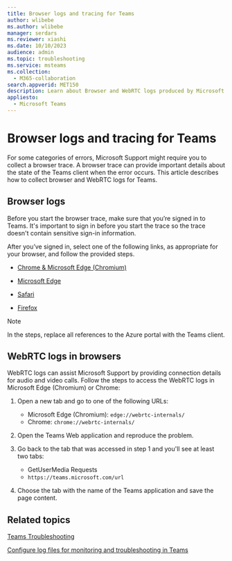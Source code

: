 ```yaml
---
title: Browser logs and tracing for Teams
author: wlibebe
ms.author: wlibebe
manager: serdars
ms.reviewer: xiashi
ms.date: 10/10/2023
audience: admin
ms.topic: troubleshooting
ms.service: msteams
ms.collection: 
  - M365-collaboration
search.appverid: MET150
description: Learn about Browser and WebRTC logs produced by Microsoft Teams, where they can be found, how to collect logs with Microsoft Support, and how they can help with monitoring and troubleshooting.
appliesto: 
  - Microsoft Teams
---
```

# Browser logs and tracing for Teams

For some categories of errors, Microsoft Support might require you to collect a browser trace. A browser trace can provide important details about the state of the Teams client when the error occurs. This article describes how to collect browser and WebRTC logs for Teams.

## Browser logs

Before you start the browser trace, make sure that you’re signed in to Teams. It's important to sign in before you start the trace so the trace doesn't contain sensitive sign-in information.

After you’ve signed in, select one of the following links, as appropriate for your browser, and follow the provided steps.

-   [Chrome & Microsoft Edge (Chromium)](/azure/azure-portal/capture-browser-trace#google-chrome-and-microsoft-edge-chromium?preserve-view=true#resolution)

-   [Microsoft Edge](/azure/azure-portal/capture-browser-trace#microsoft-edge-edgehtml?preserve-view=true#resolution)

-   [Safari](/azure/azure-portal/capture-browser-trace#apple-safari?preserve-view=true#resolution)

-   [Firefox](/azure/azure-portal/capture-browser-trace#firefox?preserve-view=true#resolution)

> [!NOTE]
> In the steps, replace all references to the Azure portal with the Teams client.
  
## WebRTC logs in browsers

WebRTC logs can assist Microsoft Support by providing connection details for audio and video calls. Follow the steps to access the WebRTC logs in Microsoft Edge (Chromium) or Chrome:
  
1. Open a new tab and go to one of the following URLs:
    - Microsoft Edge (Chromium): `edge://webrtc-internals/`
    - Chrome: `chrome://webrtc-internals/`
  
2. Open the Teams Web application and reproduce the problem.
  
3. Go back to the tab that was accessed in step 1 and you'll see at least two tabs:
    - GetUserMedia Requests
    - `https://teams.microsoft.com/url`

4. Choose the tab with the name of the Teams application and save the page content.

## Related topics

[Teams Troubleshooting](/MicrosoftTeams/troubleshoot/teams)

[Configure log files for monitoring and troubleshooting in Teams](/MicrosoftTeams/log-files)

